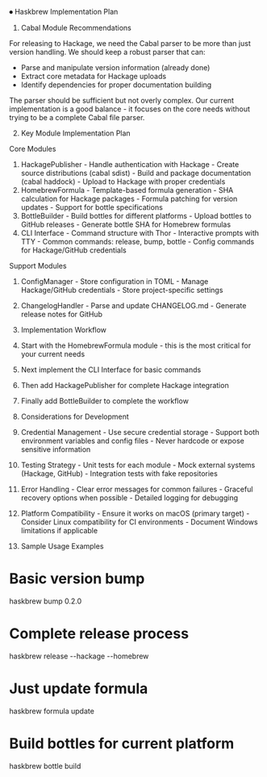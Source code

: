 ⏺ Haskbrew Implementation Plan

  1. Cabal Module Recommendations

  For releasing to Hackage, we need the Cabal parser to be more than just version handling. We should keep
  a robust parser that can:

  - Parse and manipulate version information (already done)
  - Extract core metadata for Hackage uploads
  - Identify dependencies for proper documentation building

  The parser should be sufficient but not overly complex. Our current implementation is a good balance - it
   focuses on the core needs without trying to be a complete Cabal file parser.

  2. Key Module Implementation Plan

  Core Modules

  1. HackagePublisher
    - Handle authentication with Hackage
    - Create source distributions (cabal sdist)
    - Build and package documentation (cabal haddock)
    - Upload to Hackage with proper credentials
  2. HomebrewFormula
    - Template-based formula generation
    - SHA calculation for Hackage packages
    - Formula patching for version updates
    - Support for bottle specifications
  3. BottleBuilder
    - Build bottles for different platforms
    - Upload bottles to GitHub releases
    - Generate bottle SHA for Homebrew formulas
  4. CLI Interface
    - Command structure with Thor
    - Interactive prompts with TTY
    - Common commands: release, bump, bottle
    - Config commands for Hackage/GitHub credentials

  Support Modules

  1. ConfigManager
    - Store configuration in TOML
    - Manage Hackage/GitHub credentials
    - Store project-specific settings
  2. ChangelogHandler
    - Parse and update CHANGELOG.md
    - Generate release notes for GitHub

  3. Implementation Workflow

  1. Start with the HomebrewFormula module - this is the most critical for your current needs
  2. Next implement the CLI Interface for basic commands
  3. Then add HackagePublisher for complete Hackage integration
  4. Finally add BottleBuilder to complete the workflow

  4. Considerations for Development

  1. Credential Management
    - Use secure credential storage
    - Support both environment variables and config files
    - Never hardcode or expose sensitive information
  2. Testing Strategy
    - Unit tests for each module
    - Mock external systems (Hackage, GitHub)
    - Integration tests with fake repositories
  3. Error Handling
    - Clear error messages for common failures
    - Graceful recovery options when possible
    - Detailed logging for debugging
  4. Platform Compatibility
    - Ensure it works on macOS (primary target)
    - Consider Linux compatibility for CI environments
    - Document Windows limitations if applicable

  5. Sample Usage Examples

  # Basic version bump
  haskbrew bump 0.2.0

  # Complete release process
  haskbrew release --hackage --homebrew

  # Just update formula
  haskbrew formula update

  # Build bottles for current platform
  haskbrew bottle build
